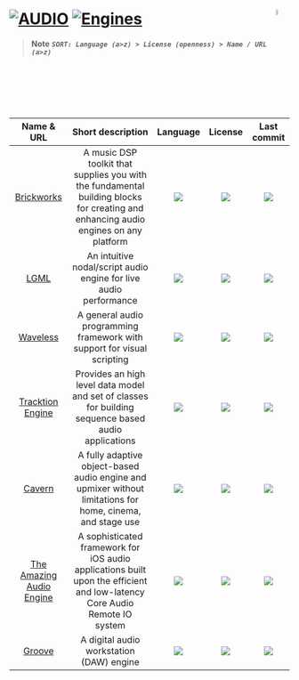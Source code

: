 # [![AUDIO](https://flat.badgen.net/badge/HyMPS/AUDIO/green?scale=1.8)](https://github.com/forart/HyMPS#-1 "AUDIO resources") [![Engines](https://flat.badgen.net/badge/HyMPS/Engines/blue?scale=1.8&label=)](https://github.com/forart/HyMPS#engines "Engines")  <img align="right" alt="stable" src="https://user-images.githubusercontent.com/171307/210727719-14b940a2-d1dc-4991-b6a4-7add74463ce8.png" width="5%" />

>**Note**
>_**`SORT: Language (a>z) > License (openness) > Name / URL (a>z)`**_

|Name & URL|Short description|Language|License|Last commit|
|:-:|:-:|:-:|:-:|:-:|
|[Brickworks](https://www.orastron.com/brickworks)|A music DSP toolkit that supplies you with the fundamental building blocks for creating and enhancing audio engines on any platform|[![](https://img.shields.io/github/languages/top/sdangelo/brickworks?color=pink&style=flat-square)](https://github.com/sdangelo/brickworks/graphs/contributors)|[![](https://flat.badgen.net/github/license/sdangelo/brickworks?label=)](https://github.com/sdangelo/brickworks/blob/master/LICENSE)|[![](https://flat.badgen.net/github/last-commit/sdangelo/brickworks/main?label=)](https://github.com/sdangelo/brickworks/graphs/code-frequency)|
|[LGML](https://organicorchestra.github.io/LGML/)|An intuitive nodal/script audio engine for live audio performance|[![](https://img.shields.io/github/languages/top/OrganicOrchestra/LGML?color=pink&style=flat-square)](https://github.com/OrganicOrchestra/LGML/graphs/contributors)|[![](https://flat.badgen.net/github/license/OrganicOrchestra/LGML?label=)](https://github.com/OrganicOrchestra/LGML/blob/master/LICENSE)|[![](https://flat.badgen.net/github/last-commit/OrganicOrchestra/LGML/master?label=)](https://github.com/OrganicOrchestra/LGML/graphs/code-frequency)|
|[Waveless](https://github.com/zhangdoa/Waveless#readme)|A general audio programming framework with support for visual scripting|[![](https://img.shields.io/github/languages/top/zhangdoa/Waveless?color=pink&style=flat-square)](https://github.com/zhangdoa/Waveless/graphs/contributors)|[![](https://flat.badgen.net/github/license/zhangdoa/Waveless?label=)](https://github.com/zhangdoa/Waveless/blob/master/LICENSE.md)|[![](https://flat.badgen.net/github/last-commit/zhangdoa/Waveless/master?label=)](https://github.com/zhangdoa/Waveless/graphs/code-frequency)|
|[Tracktion Engine](https://github.com/Tracktion/tracktion_engine#readme)|Provides an high level data model and set of classes for building sequence based audio applications|[![](https://img.shields.io/github/languages/top/Tracktion/tracktion_engine?color=pink&style=flat-square)](https://github.com/Tracktion/tracktion_engine/graphs/contributors)|[![](https://flat.badgen.net/badge/license/OWN/blue?label=)](https://github.com/Tracktion/tracktion_engine/blob/develop/LICENSE.md)|[![](https://flat.badgen.net/github/last-commit/Tracktion/tracktion_engine?label=)](https://github.com/Tracktion/tracktion_engine/graphs/code-frequency)|
|[Cavern](http://cavern.sbence.hu/cavern/)|A fully adaptive object-based audio engine and upmixer without limitations for home, cinema, and stage use|[![](https://img.shields.io/github/languages/top/VoidXH/Cavern?color=pink&style=flat-square)](https://github.com/VoidXH/Cavern/graphs/contributors)|[![](https://flat.badgen.net/github/license/VoidXH/Cavern?label=)](https://github.com/VoidXH/Cavern/blob/master/LICENSE)|[![](https://flat.badgen.net/github/last-commit/VoidXH/Cavern/master?label=)](https://github.com/VoidXH/Cavern/graphs/code-frequency)|
|[The Amazing Audio Engine](https://github.com/TheAmazingAudioEngine/TheAmazingAudioEngine2#readme)|A sophisticated framework for iOS audio applications built upon the efficient and low-latency Core Audio Remote IO system|[![](https://img.shields.io/github/languages/top/TheAmazingAudioEngine/TheAmazingAudioEngine2?color=pink&style=flat-square)](https://github.com/TheAmazingAudioEngine/TheAmazingAudioEngine2/graphs/contributors)|[![](https://flat.badgen.net/badge/license/OWN/blue?label=)](https://github.com/TheAmazingAudioEngine/TheAmazingAudioEngine2/blob/master/License.txt)|[![](https://flat.badgen.net/github/last-commit/TheAmazingAudioEngine/TheAmazingAudioEngine2?label=)](https://github.com/TheAmazingAudioEngine/TheAmazingAudioEngine2/graphs/code-frequency)|
|[Groove](https://github.com/sowbug/groove#readme)|A digital audio workstation (DAW) engine|[![](https://img.shields.io/github/languages/top/sowbug/groove?color=pink&style=flat-square)](https://github.com/sowbug/groove/graphs/contributors)|[![](https://flat.badgen.net/badge/license/OWN/blue?label=)](https://github.com/sowbug/groove/blob/main/LICENSE.md)|[![](https://flat.badgen.net/github/last-commit/sowbug/groove/main?label=)](https://github.com/sowbug/groove/graphs/code-frequency)|

